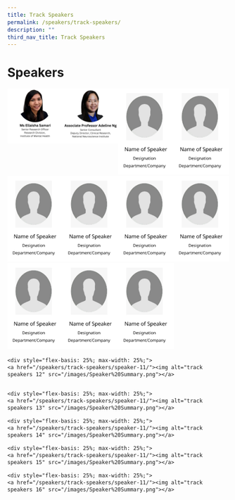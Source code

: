 ```yaml
---
title: Track Speakers
permalink: /speakers/track-speakers/
description: ""
third_nav_title: Track Speakers
---
```

#  Speakers

<div style="display: flex; flex-wrap: wrap;">
	
  <div style="flex-basis: 25%; max-width: 25%;">
    <a href="/speakers/track-speakers/ellaisha-samari"><img alt="track speaker 1" src="/images/SpeakersPhoto/ellaishasamaritn.png"></a>
  </div>
	
  <div style="flex-basis: 25%; max-width: 25%;">
    <a href="/speakers/track-speakers/adeline-ng"><img alt="track speaker 2" src="/images/SpeakersPhoto/adelineng.png"></a>
  </div>
	
  <div style="flex-basis: 25%; max-width: 25%;">
    <a href="/speakers/track-speakers/speaker-3/"><img alt="track speakers 3" src="/images/Speaker%20Summary.png"></a>
  </div>
	
  <div style="flex-basis: 25%; max-width: 25%;">
    <a href="/speakers/track-speakers/speaker-4/"><img alt="track speakers 4" src="/images/Speaker%20Summary.png"></a>
  </div>
	
  <div style="flex-basis: 25%; max-width: 25%;">
    <a href="/speakers/track-speakers/speaker-5/"><img alt="track speakers 5" src="/images/Speaker%20Summary.png"></a>
  </div>
	
  <div style="flex-basis: 25%; max-width: 25%;">
    <a href="/speakers/track-speakers/speaker-6/"><img alt="track speakers 6" src="/images/Speaker%20Summary.png"></a>
  </div>
	
  <div style="flex-basis: 25%; max-width: 25%;">
    <a href="/speakers/track-speakers/speaker-7/"><img alt="track speakers 7" src="/images/Speaker%20Summary.png"></a>
  </div>
	
  <div style="flex-basis: 25%; max-width: 25%;">
    <a href="/speakers/track-speakers/speaker-8/"><img alt="track speakers 8" src="/images/Speaker%20Summary.png"></a>
  </div>
	
  <div style="flex-basis: 25%; max-width: 25%;">
    <a href="/speakers/track-speakers/speaker-9/"><img alt="track speakers 9" src="/images/Speaker%20Summary.png"></a>
  </div>
	
  <div style="flex-basis: 25%; max-width: 25%;">
    <a href="/speakers/track-speakers/speaker-10/"><img alt="track speakers 10" src="/images/Speaker%20Summary.png"></a>
  </div>
	
  <div style="flex-basis: 25%; max-width: 25%;">
    <a href="/speakers/track-speakers/speaker-11/"><img alt="track speakers 11" src="/images/Speaker%20Summary.png"></a>
  </div>
	
	<div style="flex-basis: 25%; max-width: 25%;">
    <a href="/speakers/track-speakers/speaker-11/"><img alt="track speakers 12" src="/images/Speaker%20Summary.png"></a>
  </div>
	
	<div style="flex-basis: 25%; max-width: 25%;">
    <a href="/speakers/track-speakers/speaker-11/"><img alt="track speakers 13" src="/images/Speaker%20Summary.png"></a>
  </div>
	
	<div style="flex-basis: 25%; max-width: 25%;">
    <a href="/speakers/track-speakers/speaker-11/"><img alt="track speakers 14" src="/images/Speaker%20Summary.png"></a>
  </div>
	
	<div style="flex-basis: 25%; max-width: 25%;">
    <a href="/speakers/track-speakers/speaker-11/"><img alt="track speakers 15" src="/images/Speaker%20Summary.png"></a>
  </div>
	
	<div style="flex-basis: 25%; max-width: 25%;">
    <a href="/speakers/track-speakers/speaker-11/"><img alt="track speakers 16" src="/images/Speaker%20Summary.png"></a>
  </div>
	
</div>